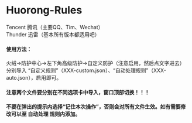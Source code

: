 # Huorong-Rules
Tencent 腾讯（主要QQ、Tim、Wechat）
<br>
Thunder 迅雷（基本所有版本都适用吧）
#### 使用方法：
火绒->防护中心->左下角高级防护->自定义防护（注意启用，然后点文字进去）
分别导入 “自定义规则”（XXX-custom.json）、“自动处理规则”（XXX-auto.json），启用即可。
#### 注意两个文件要分别在不同选项卡中导入，窗口顶部切换！！！
#### 不要在弹出的提示内选择“记住本次操作”，否则会对所有文件生效。如有需要修改可以至 自动处理 规则内添加。

